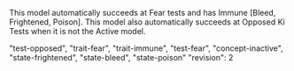 This model automatically succeeds at Fear tests and has Immune [Bleed, Frightened, Poison].
This model also automatically succeeds at Opposed Ki Tests when it is not the Active model.

"test-opposed", "trait-fear", "trait-immune", "test-fear", "concept-inactive", "state-frightened", "state-bleed", "state-poison"
"revision": 2